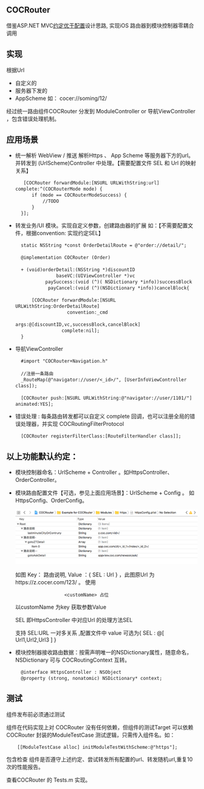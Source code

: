 ## COCRouter
借鉴ASP.NET MVC[约定优于配置](http://zh.wikipedia.org/wiki/%E7%BA%A6%E5%AE%9A%E4%BC%98%E4%BA%8E%E9%85%8D%E7%BD%AE)设计思路, 实现iOS 路由器到模块控制器零耦合调用

## 实现
根据Url 

- 自定义的 
-  服务器下发的 
-  AppScheme 如： cocer://soming/12/ 

经过统一路由组件COCRouter  分发到 ModuleController or 导航ViewController ，包含错误处理机制。

## 应用场景

- 统一解析 WebView / 推送 解析Https 、 App Scheme  等服务器下方的url。并转发到 (UrlScheme)Controller 中处理。【需要配置文件 SEL 和 Url 的映射关系】

	     [COCRouter forwardModule:[NSURL URLWithString:url] complete:^(COCRouterMode mode) {
	        if (mode == COCRouterModeSuccess) {
	            //TODO
	        }
	    }];

- 转发业务/UI 模块。实现自定义参数，创建路由器的扩展  如：【不需要配置文件，根据convention: 实现约定SEL】
   

		static NSString *const OrderDetailRoute = @"order://detail/";
		
		@implementation COCRouter (Order)
		
		+ (void)orderDetail:(NSString *)discountID
		             baseVC:(UIViewController *)vc
		         paySuccess:(void (^)( NSDictionary *info))successBlock
		          payCancel:(void (^)(NSDictionary *info))cancelBlock{
		    
		    [COCRouter forwardModule:[NSURL URLWithString:OrderDetailRoute]
		                 convention:_cmd
		                       args:@[discountID,vc,successBlock,cancelBlock]
		               complete:nil];
		}
		
- 导航ViewController 

	    #import "COCRouter+Navigation.h"
	    
        //注册一条路由
	    _RouteMap(@"navigator://user/<_id>/", [UserInfoViewController class]);
	    
	    [COCRouter push:[NSURL URLWithString:@"navigator://user/1101/"] animated:YES];


- 错误处理 : 每条路由转发都可以自定义 complete 回调，也可以注册全局的错误处理器，并实现 COCRoutingFilterProtocol 
    
        [COCRouter registerFilterClass:[RouteFilterHandler class]];


## 以上功能默认约定：

- 模块控制器命名：UrlScheme + Controller 。如HttpsController、OrderController。
- 模块路由配置文件【可选，参见上面应用场景】：UrlScheme + Config 。 如HttpsConfig、OrderConfig。

  ![](config.png)
  
  如图 Key： 路由说明, Value ：{ SEL : Url } ，此图原Url 为https://z.cocer.com/123/ 。 使用
  
			            <customName> 占位
  
  以customName 为key 获取参数Value
  
  SEL 即HttpsController 中对应Url 的处理方法SEL
 
  支持 SEL:URL 一对多关系 ,配置文件中  value 可选为{ SEL : @[ Url1,Url2,Url3  ] } 
  
- 模块控制器接收路由数据：按需声明唯一的NSDictionary属性，随意命名，NSDictionary 可与 COCRoutingContext 互转。

        @interface HttpsController : NSObject
        @property (strong, nonatomic) NSDictionary* context;        
        
## 测试

   组件发布前必须通过测试
  
   组件在代码实现上对 COCRouter 没有任何依赖，但组件的测试Target 可以依赖COCRouter 封装的ModuleTestCase 测试逻辑，只需传入组件名。如：
  
        [[ModuleTestCase alloc] initModuleTestWithScheme:@"https"];

  包含检查 组件是否遵守上述约定、尝试转发所有配置的url、转发随机url,重复10次的性能报告。

  查看COCRouter 的 Tests.m 实现。
 
